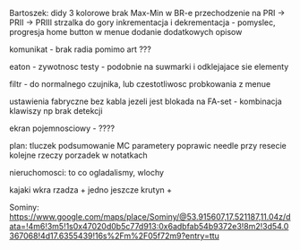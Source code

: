 


Bartoszek:
didy 3 kolorowe
brak Max-Min w BR-e
przechodzenie na PRI -> PRII -> PRIII strzalka do gory
inkrementacja i dekrementacja  - pomyslec, progresja 
home button w menue
dodanie dodatkowych opisow

komunikat - brak radia pomimo art ???

eaton - zywotnosc testy - podobnie na suwmarki i odklejajace sie elementy

filtr - do normalnego czujnika, lub czestotliwosc probkowania z menue

ustawienia fabryczne bez kabla jezeli jest blokada na FA-set - kombinacja klawiszy np brak detekcji 

ekran pojemnosciowy - ????

plan:
tluczek podsumowanie
MC parametery
poprawic needle przy resecie
kolejne rzeczy
porzadek w notatkach

nieruchomosci: to co ogladalismy, wlochy




kajaki
wkra rzadza + jedno jeszcze
krutyn + 

Sominy:
https://www.google.com/maps/place/Sominy/@53.915607,17.521187,11.04z/data=!4m6!3m5!1s0x47020d0b5c77d913:0x6adbfab54b9372e3!8m2!3d54.0367068!4d17.6355439!16s%2Fm%2F05f72m9?entry=ttu
